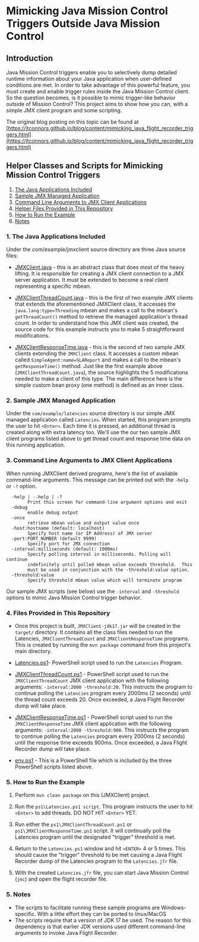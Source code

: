 # Mimicking Java Mission Control Triggers Outside Java Mission Control

## Introduction
Java Mission Control triggers enable you to selectively dump detailed runtime information about your Java application when user-defined conditions are met.  In order to take advantage of this powerful feature, you must create and enable trigger rules inside the Java Mission Control client.  So the question becomes, is it possible to mimic trigger-like behavior outside of Mission Control?  This project aims to show how you can, with a simple JMX client program and some scripting.

The original blog posting on this topic can be found at [https://jtconnors.github.io/blog/content/mimicking_java_flight_recorder_triggers.html](https://jtconnors.github.io/blog/content/mimicking_java_flight_recorder_triggers.html)

## Helper Classes and Scripts for Mimicking Mission Control Triggers

1.  [The Java Applications Included](#applications)
2.  [Sample JMX Managed Application](#latencies)
3.  [Command Line Arguments to JMX Client Applications](#args)
4.  [Helper Files Provided in This Repository](#files)
5.  [How to Run the Example](#howtorun)
6.  [Notes](#notes)

<a id="markdown-applications" name="applications"></a>
### 1. The Java Applications Included

Under the com/example/jmxclient source directory are three Java source files:
* [JMXClient.java](src/main/java/com/example/jmxclient/JMXClient.java) - this is an abstract class that does most of the heavy lifting.  It is responsible for creating a JMX client connection to a JMX server application.  It must be extended to become a real client representing a specific mbean.

* [JMXClientThreadCount.java](src/main/java/com/example/jmxclient/JMXClientThreadCount.java) - this is the first of two example JMX clients that extends the aforementioned JMXClient class. It accesses the  ```java.lang:type=Threading``` mbean and makes a call to the mbean's ```getThreadCount()``` method to retrieve the managed application's thread count.  In order to understand how this JMX client was created, the source code for this example instructs you to make 5 straightforward modifications.

* [JMXClientResponseTime.java](src/main/java/com/example/jmxclient/JMXClientResponseTime.java) - this is the second of two sample JMX clients extending the ```JMXClient``` class.  It accesses a custom mbean called ```SimpleAgent:name=SLAReport``` and makes a call to the mbean's ```getResponseTime()``` method. Just like the first example above (```JMXClientThreadCount.java```), the source highlights the 5 modifications needed to make a client of this type.  The main difference here is the simple custom bean proxy (one method) is defined as an inner class.

<a id="markdown-latencies" name="latencies"></a>
### 2. Sample JMX Managed Application

Under the ```com/example/latencies``` source directory is our simple JMX managed
application called ```Latencies```.  When started, this program prompts the user
to hit ```<Enter>```.  Each time it is pressed, an additional thread is created
along with extra latency too.  We'll use the our two sample JMX client
programs listed above to get thread count and response time data on this
running application.

<a id="markdown-args" name="args"></a>
### 3. Command Line Arguments to JMX Client Applications

When running JMXClient derived programs, here's the list of available command-line arguments.  This message can be printed out with the ```-help``` or ```-?``` option.

      -help | --help | -?
            Print this screen for command-line argument options and exit
      -debug
            enable debug output
      -once
            retrieve mbean value and output value once
      -host:hostname (default: localhost)
            Specify host name (or IP Address) of JMX server
      -port:PORT_NUMBER (default 9999)
            Specify port for JMX connection
      -interval:milliseconds (default: 1000ms)
            Specify polling interval in milliseconds. Polling will continue
            indefinitely until polled mbean value exceeds threshold.  This
            must be used in conjunction with the -threshold:value option.
      -threshold:value
            Specify threshold mbean value which will terminate program

Our sample JMX scripts (see below) use the ```-interval``` and ```-threshold``` options to mimic Java Mission Control trigger behavior.


<a id="markdown-files" name="files"></a>
### 4. Files Provided in This Repository

* Once this project is built, ```JMXClient-jdk17.jar``` will be created in the ```target/``` directory.  It contains all the class files needed to run the Latencies,
        ```JMXClientThreadCount``` and ```JMXClientResponseTime``` programs.  This is created by running the ```mvn package``` command from this project's main directory.

* [Latencies.ps1](ps1\Latencies.ps1)- PowerShell script used to run the ```Latencies``` Program.

* [JMXClientThreadCount.ps1](ps1\JMXClientThreadCount.ps1) - PowerShell script used to run the ```JMXClientThreadCount``` JMX client application with the following arguments: ```-interval:2000 -threshold:20```.  This instructs the program to continue polling the ```Latencies``` program every 2000ms (2 seconds) until the thread count exceeds 20.  Once exceeded, a Java Flight Recorder dump will take place. 
    
* [JMXClientResponseTime.ps1](ps1\JMXClientResponseTime.ps1) - PowerShell script used to run the ```JMXClientResponseTime``` JMX client application with the following arguments: ```-interval:2000 -threshold:900```. This instructs the program to continue polling the ```Latencies``` program every 2000ms (2 seconds) until the response time exceeds 900ms.  Once exceeded, a Java Flight Recorder dump will take place.

* [env.ps1](ps1\env.ps1) - This is a PowerShell file which is included by the three PowerShell scripts listed above.

<a id="markdown-howtorun" name="howtorun"></a>
### 5. How to Run the Example

1. Perform ```mvn clean package``` on this (JMXClient) project.

2. Run the ```ps1\Latencies.ps1 script```.  This program instructs the user to hit
       ```<Enter>``` to add threads.  DO NOT HIT ```<Enter>``` YET.

4. Run either the ```ps1\JMXClientThreadCount.ps1``` or ```ps1\JMXClientResponseTime.ps1```
       script. It will continually poll the Latencies program until the
       designated "trigger" threshold is met.

5. Return to the ```Latencies.ps1``` window and hit ```<ENTER>``` 4 or 5 times.  This 
       should cause the "trigger" threshold to be met causing a Java Flight 
       Recorder dump of the Latencies program to the ```Latencies.jfr``` file.

6. With the created ```Latencies.jfr``` file, you can start Java Mission Control
       (```jmc```) and open the flight recorder file.

<a id="markdown-notes" name="notes"></a>
### 5. Notes
* The scripts to facilitate running these sample programs are Windows-specific.  With a little effort they can be ported to linux/MacOS
* The scripts require that a version of JDK 17 be used.  The reason for this dependency is that earlier JDK versions used different command-line arguments to invoke Java Flight Recorder.  